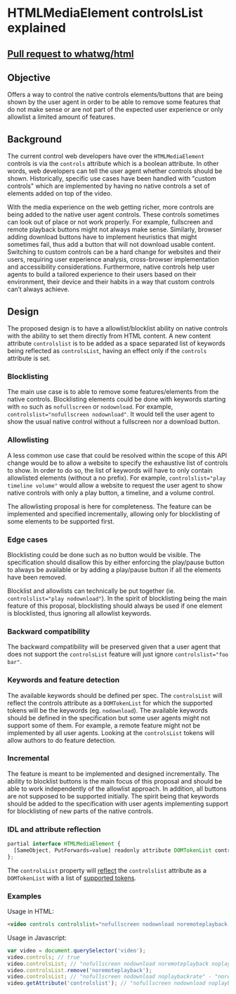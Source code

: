 # HTMLMediaElement controlsList explained

## [Pull request to whatwg/html](https://github.com/whatwg/html/pull/2426)

## Objective

Offers a way to control the native controls elements/buttons that are being
shown by the user agent in order to be able to remove some features that do not
make sense or are not part of the expected user experience or only allowlist a
limited amount of features.

## Background

The current control web developers have over the `HTMLMediaElement` controls is
via the `controls` attribute which is a boolean attribute. In other words, web
developers can tell the user agent whether controls should be shown.
Historically, specific use cases have been handled with "custom controls" which
are implemented by having no native controls a set of elements added on top of
the video.

With the media experience on the web getting richer, more controls are being
added to the native user agent controls. These controls sometimes can look out
of place or not work properly. For example, fullscreen and remote playback
buttons might not always make sense. Similarly, browser adding download buttons
have to implement heuristics that might sometimes fail, thus add a button that
will not download usable content. Switching to custom controls can be a hard
change for websites and their users, requiring user experience analysis,
cross-browser implementation and accessibility considerations. Furthermore,
native controls help user agents to build a tailored experience to their users
based on their environment, their device and their habits in a way that custom
controls can’t always achieve.

## Design

The proposed design is to have a allowlist/blocklist ability on native controls
with the ability to set them directly from HTML content. A new content attribute
`controlslist` is to be added as a space separated list of keywords being
reflected as `controlsList`, having an effect only if  the `controls` attribute
is set.

### Blocklisting

The main use case is to able to remove some features/elements from the native
controls. Blocklisting elements could be done with keywords starting with `no`
such as `nofullscreen` or `nodownload`. For example, `controlslist="nofullscreen
nodownload"`. It would tell the user agent to show the usual native control
 without a fullscreen nor a download button.

### Allowlisting

A less common use case that could be resolved within the scope of this API
change would be to allow a website to specify the exhaustive list of controls to
show. In order to do so, the list of keywords will have to only contain
allowlisted elements (without a no prefix). For example, `controlslist="play
timeline volume"` would allow a website to request the user agent to show native
controls with only a play button, a timeline, and a volume control.

The allowlisting proposal is here for completeness. The feature can be
implemented and specified incrementally, allowing only for blocklisting of some
elements to be supported first.

### Edge cases

Blocklisting could be done such as no button would be visible. The specification
should disallow this by either enforcing the play/pause button to always be
available or by adding a play/pause button if all the elements have been
removed.

Blocklist and allowlists can technically be put together (ie.
`controlslist="play nodownload"`). In the spirit of blocklisting being the main
feature of this proposal, blocklisting should always be used if one element is
blocklisted, thus ignoring all allowlist keywords.

### Backward compatibility

The backward compatibility will be preserved given that a user agent that does
not support the `controlsList` feature will just ignore
`controlslist="foo bar"`.

### Keywords and feature detection

The available keywords should be defined per spec. The `controlsList` will
reflect the controls attribute as a `DOMTokenList` for which the supported
tokens will be the keywords (eg. `nodownload`). The available keywords should be
defined in the specification but some user agents might not support some of
them. For example, a remote feature might not be implemented by all user agents.
Looking at the `controlsList` tokens will allow authors to do feature detection.

### Incremental

The feature is meant to be implemented and designed incrementally. The ability
to blocklist buttons is the main focus of this proposal and should be able to
work independently of the allowlist approach. In addition, all buttons are not
supposed to be supported initially. The spirit being that keywords should be
added to the specification with user agents implementing support for
blocklisting of new parts of the native controls.

### IDL and attribute reflection

```javascript
partial interface HTMLMediaElement {
  [SameObject, PutForwards=value] readonly attribute DOMTokenList controlsList;
};
```

The `controlsList` property will [reflect](https://html.spec.whatwg.org/multipage/infrastructure.html#reflect)
the `controlslist` attribute as a `DOMTokenList` with a list of [supported
tokens](https://dom.spec.whatwg.org/#concept-supported-tokens).

### Examples

Usage in HTML:
```html
<video controls controlslist="nofullscreen nodownload noremoteplayback noplaybackrate foobar"></video>
```

Usage in Javascript:
```javascript
var video = document.querySelector('video');
video.controls; // true
video.controlsList; // "nofullscreen nodownload noremoteplayback noplaybackrate" - "foobar" not present
video.controlsList.remove('noremoteplayback');
video.controlsList; // "nofullscreen nodownload noplaybackrate" - "noremoteplayback" not present
video.getAttribute('controlslist'); // "nofullscreen nodownload noplaybackrate"
```

